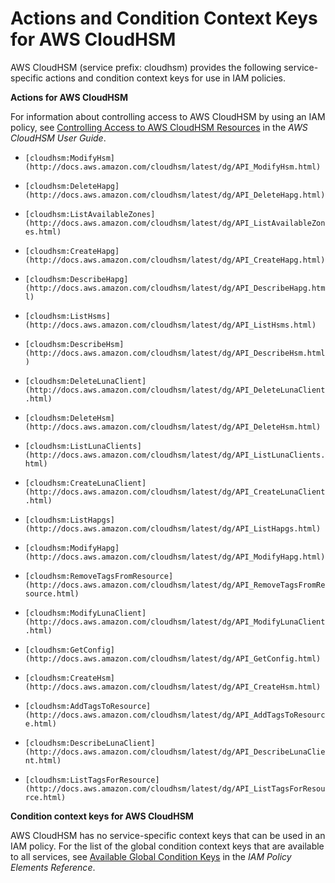 # Actions and Condition Context Keys for AWS CloudHSM<a name="list_cloudhsm"></a>

AWS CloudHSM \(service prefix: cloudhsm\) provides the following service\-specific actions and condition context keys for use in IAM policies\.

**Actions for AWS CloudHSM**

For information about controlling access to AWS CloudHSM by using an IAM policy, see [Controlling Access to AWS CloudHSM Resources](http://docs.aws.amazon.com/cloudhsm/latest/userguide/iam-policy.html) in the *AWS CloudHSM User Guide*\.

+ `[cloudhsm:ModifyHsm](http://docs.aws.amazon.com/cloudhsm/latest/dg/API_ModifyHsm.html)`

+ `[cloudhsm:DeleteHapg](http://docs.aws.amazon.com/cloudhsm/latest/dg/API_DeleteHapg.html)`

+ `[cloudhsm:ListAvailableZones](http://docs.aws.amazon.com/cloudhsm/latest/dg/API_ListAvailableZones.html)`

+ `[cloudhsm:CreateHapg](http://docs.aws.amazon.com/cloudhsm/latest/dg/API_CreateHapg.html)`

+ `[cloudhsm:DescribeHapg](http://docs.aws.amazon.com/cloudhsm/latest/dg/API_DescribeHapg.html)`

+ `[cloudhsm:ListHsms](http://docs.aws.amazon.com/cloudhsm/latest/dg/API_ListHsms.html)`

+ `[cloudhsm:DescribeHsm](http://docs.aws.amazon.com/cloudhsm/latest/dg/API_DescribeHsm.html)`

+ `[cloudhsm:DeleteLunaClient](http://docs.aws.amazon.com/cloudhsm/latest/dg/API_DeleteLunaClient.html)`

+ `[cloudhsm:DeleteHsm](http://docs.aws.amazon.com/cloudhsm/latest/dg/API_DeleteHsm.html)`

+ `[cloudhsm:ListLunaClients](http://docs.aws.amazon.com/cloudhsm/latest/dg/API_ListLunaClients.html)`

+ `[cloudhsm:CreateLunaClient](http://docs.aws.amazon.com/cloudhsm/latest/dg/API_CreateLunaClient.html)`

+ `[cloudhsm:ListHapgs](http://docs.aws.amazon.com/cloudhsm/latest/dg/API_ListHapgs.html)`

+ `[cloudhsm:ModifyHapg](http://docs.aws.amazon.com/cloudhsm/latest/dg/API_ModifyHapg.html)`

+ `[cloudhsm:RemoveTagsFromResource](http://docs.aws.amazon.com/cloudhsm/latest/dg/API_RemoveTagsFromResource.html)`

+ `[cloudhsm:ModifyLunaClient](http://docs.aws.amazon.com/cloudhsm/latest/dg/API_ModifyLunaClient.html)`

+ `[cloudhsm:GetConfig](http://docs.aws.amazon.com/cloudhsm/latest/dg/API_GetConfig.html)`

+ `[cloudhsm:CreateHsm](http://docs.aws.amazon.com/cloudhsm/latest/dg/API_CreateHsm.html)`

+ `[cloudhsm:AddTagsToResource](http://docs.aws.amazon.com/cloudhsm/latest/dg/API_AddTagsToResource.html)`

+ `[cloudhsm:DescribeLunaClient](http://docs.aws.amazon.com/cloudhsm/latest/dg/API_DescribeLunaClient.html)`

+ `[cloudhsm:ListTagsForResource](http://docs.aws.amazon.com/cloudhsm/latest/dg/API_ListTagsForResource.html)`

**Condition context keys for AWS CloudHSM**

AWS CloudHSM has no service\-specific context keys that can be used in an IAM policy\. For the list of the global condition context keys that are available to all services, see [Available Global Condition Keys](reference_policies_condition-keys.md#AvailableKeys) in the *IAM Policy Elements Reference*\.